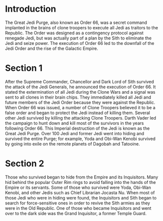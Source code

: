 # Introduction
The Great Jedi Purge, also known as Order 66, was a secret command implanted in the brains of clone troopers to execute all Jedi as traitors to the Republic.
The Order was designed as a contingency protocol against renegade Jedi, but was actually part of a plan by the Sith to eliminate the Jedi and seize power.
The execution of Order 66 led to the downfall of the Jedi Order and the rise of the Galactic Empire.

# Section 1
After the Supreme Commander, Chancellor and Dark Lord of Sith survived the attack of the Jedi Generals, he announced the execution of Order 66.
It stated the extermination of all Jedi during the Clone Wars and a signal was sent to all clones in their brain chips.
They immediately killed all Jedi and future members of the Jedi Order because they were against the Republic.
When Order 66 was issued, a number of Clone Troopers believed it to be a false order and began to protect the Jedi instead of killing them.
Several other Jedi survived by killing the attacking Clone Troopers.
Darth Vader led the campaign to hunt down and kill most of the survivors in the years following Order 66.
This Imperial destruction of the Jedi is known as the Great Jedi Purge.
Over 100 Jedi and former Jedi went into hiding and survived the entire Purge; for example, Yoda and Obi-Wan Kenobi survived by going into exile on the remote planets of Dagobah and Tatooine.



# Section 2
Those who survived began to hide from the Empire and its Inquisitors.
Many hid behind the popular Outer Rim rings to avoid falling into the hands of the Empire or its servants.
Some of those who survived were Yoda, Obi-Wan Kenobi, and other Jedis such as Chief Librarian Jocasta Nu.
When most of those Jedi who were in hiding were found, the Inquisitors and Sith began to search for force-sensitive ones in order to revive the Sith armies as they were in the Old Republic.
One of those who became Inquisitors and went over to the dark side was the Grand Inquisitor, a former Temple Guard.